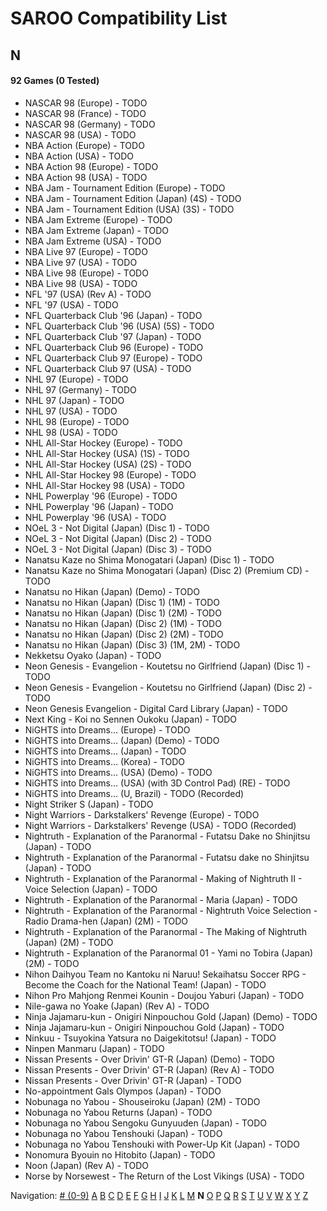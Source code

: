 # SAROO Compatibility List

## N

#### 92 Games (0 Tested)

- NASCAR 98 (Europe) - TODO
- NASCAR 98 (France) - TODO
- NASCAR 98 (Germany) - TODO
- NASCAR 98 (USA) - TODO
- NBA Action (Europe) - TODO
- NBA Action (USA) - TODO
- NBA Action 98 (Europe) - TODO
- NBA Action 98 (USA) - TODO
- NBA Jam - Tournament Edition (Europe) - TODO
- NBA Jam - Tournament Edition (Japan) (4S) - TODO
- NBA Jam - Tournament Edition (USA) (3S) - TODO
- NBA Jam Extreme (Europe) - TODO
- NBA Jam Extreme (Japan) - TODO
- NBA Jam Extreme (USA) - TODO
- NBA Live 97 (Europe) - TODO
- NBA Live 97 (USA) - TODO
- NBA Live 98 (Europe) - TODO
- NBA Live 98 (USA) - TODO
- NFL '97 (USA) (Rev A) - TODO
- NFL '97 (USA) - TODO
- NFL Quarterback Club '96 (Japan) - TODO
- NFL Quarterback Club '96 (USA) (5S) - TODO
- NFL Quarterback Club '97 (Japan) - TODO
- NFL Quarterback Club 96 (Europe) - TODO
- NFL Quarterback Club 97 (Europe) - TODO
- NFL Quarterback Club 97 (USA) - TODO
- NHL 97 (Europe) - TODO
- NHL 97 (Germany) - TODO
- NHL 97 (Japan) - TODO
- NHL 97 (USA) - TODO
- NHL 98 (Europe) - TODO
- NHL 98 (USA) - TODO
- NHL All-Star Hockey (Europe) - TODO
- NHL All-Star Hockey (USA) (1S) - TODO
- NHL All-Star Hockey (USA) (2S) - TODO
- NHL All-Star Hockey 98 (Europe) - TODO
- NHL All-Star Hockey 98 (USA) - TODO
- NHL Powerplay '96 (Europe) - TODO
- NHL Powerplay '96 (Japan) - TODO
- NHL Powerplay '96 (USA) - TODO
- NOeL 3 - Not Digital (Japan) (Disc 1) - TODO
- NOeL 3 - Not Digital (Japan) (Disc 2) - TODO
- NOeL 3 - Not Digital (Japan) (Disc 3) - TODO
- Nanatsu Kaze no Shima Monogatari (Japan) (Disc 1) - TODO
- Nanatsu Kaze no Shima Monogatari (Japan) (Disc 2) (Premium CD) - TODO
- Nanatsu no Hikan (Japan) (Demo) - TODO
- Nanatsu no Hikan (Japan) (Disc 1) (1M) - TODO
- Nanatsu no Hikan (Japan) (Disc 1) (2M) - TODO
- Nanatsu no Hikan (Japan) (Disc 2) (1M) - TODO
- Nanatsu no Hikan (Japan) (Disc 2) (2M) - TODO
- Nanatsu no Hikan (Japan) (Disc 3) (1M, 2M) - TODO
- Nekketsu Oyako (Japan) - TODO
- Neon Genesis - Evangelion - Koutetsu no Girlfriend (Japan) (Disc 1) - TODO
- Neon Genesis - Evangelion - Koutetsu no Girlfriend (Japan) (Disc 2) - TODO
- Neon Genesis Evangelion - Digital Card Library (Japan) - TODO
- Next King - Koi no Sennen Oukoku (Japan) - TODO
- NiGHTS into Dreams... (Europe) - TODO
- NiGHTS into Dreams... (Japan) (Demo) - TODO
- NiGHTS into Dreams... (Japan) - TODO
- NiGHTS into Dreams... (Korea) - TODO
- NiGHTS into Dreams... (USA) (Demo) - TODO
- NiGHTS into Dreams... (USA) (with 3D Control Pad) (RE) - TODO
- NiGHTS into Dreams... (U, Brazil) - TODO (Recorded)
- Night Striker S (Japan) - TODO
- Night Warriors - Darkstalkers' Revenge (Europe) - TODO
- Night Warriors - Darkstalkers' Revenge (USA) - TODO (Recorded)
- Nightruth - Explanation of the Paranormal - Futatsu Dake no Shinjitsu (Japan) - TODO
- Nightruth - Explanation of the Paranormal - Futatsu dake no Shinjitsu (Japan) - TODO
- Nightruth - Explanation of the Paranormal - Making of Nightruth II - Voice Selection (Japan) - TODO
- Nightruth - Explanation of the Paranormal - Maria (Japan) - TODO
- Nightruth - Explanation of the Paranormal - Nightruth Voice Selection - Radio Drama-hen (Japan) (2M) - TODO
- Nightruth - Explanation of the Paranormal - The Making of Nightruth (Japan) (2M) - TODO
- Nightruth - Explanation of the Paranormal 01 - Yami no Tobira (Japan) (2M) - TODO
- Nihon Daihyou Team no Kantoku ni Naruu! Sekaihatsu Soccer RPG - Become the Coach for the National Team! (Japan) - TODO
- Nihon Pro Mahjong Renmei Kounin - Doujou Yaburi (Japan) - TODO
- Nile-gawa no Yoake (Japan) (Rev A) - TODO
- Ninja Jajamaru-kun - Onigiri Ninpouchou Gold (Japan) (Demo) - TODO
- Ninja Jajamaru-kun - Onigiri Ninpouchou Gold (Japan) - TODO
- Ninkuu - Tsuyokina Yatsura no Daigekitotsu! (Japan) - TODO
- Ninpen Manmaru (Japan) - TODO
- Nissan Presents - Over Drivin' GT-R (Japan) (Demo) - TODO
- Nissan Presents - Over Drivin' GT-R (Japan) (Rev A) - TODO
- Nissan Presents - Over Drivin' GT-R (Japan) - TODO
- No-appointment Gals Olympos (Japan) - TODO
- Nobunaga no Yabou - Shouseiroku (Japan) (2M) - TODO
- Nobunaga no Yabou Returns (Japan) - TODO
- Nobunaga no Yabou Sengoku Gunyuuden (Japan) - TODO
- Nobunaga no Yabou Tenshouki (Japan) - TODO
- Nobunaga no Yabou Tenshouki with Power-Up Kit (Japan) - TODO
- Nonomura Byouin no Hitobito (Japan) - TODO
- Noon (Japan) (Rev A) - TODO
- Norse by Norsewest - The Return of the Lost Vikings (USA) - TODO

Navigation:
[# (0-9)](./09.md) [A](./A.md) [B](./B.md) [C](./C.md) [D](./D.md) [E](./E.md) [F](./F.md) [G](./G.md) [H](./H.md) [I](./I.md) [J](./J.md) [K](./K.md) [L](./L.md) [M](./M.md) **N** [O](./O.md) [P](./P.md) [Q](./Q.md) [R](./R.md) [S](./S.md) [T](./T.md) [U](./U.md) [V](./V.md) [W](./W.md) [X](./X.md) [Y](./Y.md) [Z](./Z.md)
